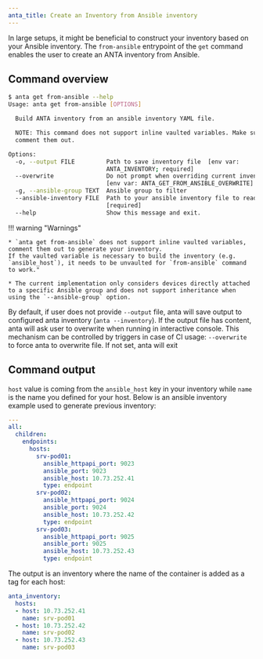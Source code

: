 ```yaml
---
anta_title: Create an Inventory from Ansible inventory
---
```

<!--
  ~ Copyright (c) 2023-2024 Arista Networks, Inc.
  ~ Use of this source code is governed by the Apache License 2.0
  ~ that can be found in the LICENSE file.
  -->

In large setups, it might be beneficial to construct your inventory based on your Ansible inventory. The `from-ansible` entrypoint of the `get` command enables the user to create an ANTA inventory from Ansible.

## Command overview

```bash
$ anta get from-ansible --help
Usage: anta get from-ansible [OPTIONS]

  Build ANTA inventory from an ansible inventory YAML file.

  NOTE: This command does not support inline vaulted variables. Make sure to
  comment them out.

Options:
  -o, --output FILE         Path to save inventory file  [env var:
                            ANTA_INVENTORY; required]
  --overwrite               Do not prompt when overriding current inventory
                            [env var: ANTA_GET_FROM_ANSIBLE_OVERWRITE]
  -g, --ansible-group TEXT  Ansible group to filter
  --ansible-inventory FILE  Path to your ansible inventory file to read
                            [required]
  --help                    Show this message and exit.
```

!!! warning "Warnings"

    * `anta get from-ansible` does not support inline vaulted variables, comment them out to generate your inventory.
    If the vaulted variable is necessary to build the inventory (e.g. `ansible_host`), it needs to be unvaulted for `from-ansible` command to work."

    * The current implementation only considers devices directly attached to a specific Ansible group and does not support inheritance when using the `--ansible-group` option.

By default, if user does not provide `--output` file, anta will save output to configured anta inventory (`anta --inventory`). If the output file has content, anta will ask user to overwrite when running in interactive console. This mechanism can be controlled by triggers in case of CI usage: `--overwrite` to force anta to overwrite file. If not set, anta will exit

## Command output

`host` value is coming from the `ansible_host` key in your inventory while `name` is the name you defined for your host. Below is an ansible inventory example used to generate previous inventory:

```yaml
---
all:
  children:
    endpoints:
      hosts:
        srv-pod01:
          ansible_httpapi_port: 9023
          ansible_port: 9023
          ansible_host: 10.73.252.41
          type: endpoint
        srv-pod02:
          ansible_httpapi_port: 9024
          ansible_port: 9024
          ansible_host: 10.73.252.42
          type: endpoint
        srv-pod03:
          ansible_httpapi_port: 9025
          ansible_port: 9025
          ansible_host: 10.73.252.43
          type: endpoint
```

The output is an inventory where the name of the container is added as a tag for each host:

```yaml
anta_inventory:
  hosts:
  - host: 10.73.252.41
    name: srv-pod01
  - host: 10.73.252.42
    name: srv-pod02
  - host: 10.73.252.43
    name: srv-pod03
```
